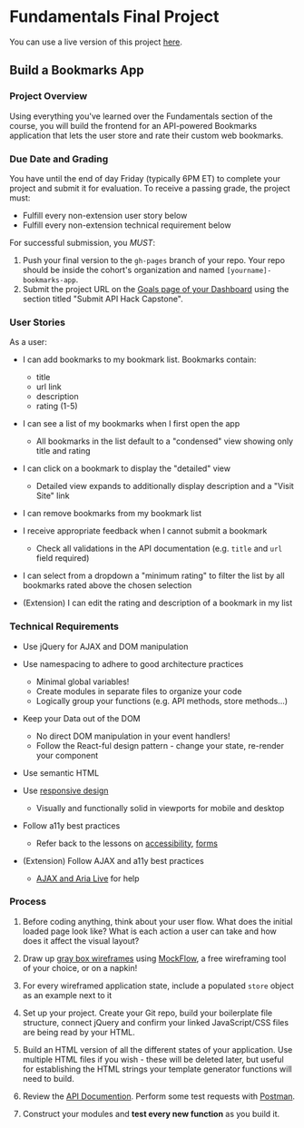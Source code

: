 # Fundamentals Final Project
You can use a live version of this project [here](https://thinkful-ei22.github.io/kyle-bookmarks-app/).

## Build a Bookmarks App

### Project Overview
Using everything you've learned over the Fundamentals section of the course, you will build the frontend for an API-powered Bookmarks application that lets the user store and rate their custom web bookmarks.

### Due Date and Grading
You have until the end of day Friday (typically 6PM ET) to complete your project and submit it for evaluation. To receive a passing grade, the project must:

* Fulfill every non-extension user story below
* Fulfill every non-extension technical requirement below

For successful submission, you *MUST*:

1) Push your final version to the `gh-pages` branch of your repo. Your repo should be inside the cohort's organization and named `[yourname]-bookmarks-app`.
2) Submit the project URL on the [Goals page of your Dashboard](https://dashboard.thinkful.com/goals) using the section titled "Submit API Hack Capstone". 

### User Stories

As a user:
* I can add bookmarks to my bookmark list. Bookmarks contain:
  * title
  * url link
  * description
  * rating (1-5)

* I can see a list of my bookmarks when I first open the app
  * All bookmarks in the list default to a "condensed" view showing only title and rating

* I can click on a bookmark to display the "detailed" view
  * Detailed view expands to additionally display description and a "Visit Site" link

* I can remove bookmarks from my bookmark list

* I receive appropriate feedback when I cannot submit a bookmark
  * Check all validations in the API documentation (e.g. `title` and `url` field required)

* I can select from a dropdown a "minimum rating" to filter the list by all bookmarks rated above the chosen selection

* (Extension) I can edit the rating and description of a bookmark in my list

### Technical Requirements

* Use jQuery for AJAX and DOM manipulation

* Use namespacing to adhere to good architecture practices
  * Minimal global variables!
  * Create modules in separate files to organize your code
  * Logically group your functions (e.g. API methods, store methods...)

* Keep your Data out of the DOM
  * No direct DOM manipulation in your event handlers!
  * Follow the React-ful design pattern - change your state, re-render your component

* Use semantic HTML

* Use [responsive design](https://courses.thinkful.com/web-dev-001v1/lesson/1.6)
  * Visually and functionally solid in viewports for mobile and desktop

* Follow a11y best practices
  * Refer back to the lessons on [accessibility](https://courses.thinkful.com/web-dev-001v1/assignment/1.2.5), [forms](https://courses.thinkful.com/web-dev-001v1/assignment/1.5.1)
  
* (Extension) Follow AJAX and a11y best practices
  * [AJAX and Aria Live](https://courses.thinkful.com/web-dev-002v1/assignment/1.2.3) for help


### Process

1) Before coding anything, think about your user flow. What does the initial loaded page look like?  What is each action a user can take and how does it affect the visual layout?

2) Draw up [gray box wireframes](http://bradfrost.com/blog/post/html-wireframes/) using [MockFlow](http://mockflow.com), a free wireframing tool of your choice, or on a napkin!

3) For every wireframed application state, include a populated `store` object as an example next to it

4) Set up your project.  Create your Git repo, build your boilerplate file structure, connect jQuery and confirm your linked JavaScript/CSS files are being read by your HTML.

5) Build an HTML version of all the different states of your application. Use multiple HTML files if you wish - these will be deleted later, but useful for establishing the HTML strings your template generator functions will need to build.

6) Review the [API Documention](https://thinkful-list-api.herokuapp.com/endpoints/bookmarks). Perform some test requests with [Postman](https://chrome.google.com/webstore/detail/postman/fhbjgbiflinjbdggehcddcbncdddomop?hl=en). 

7) Construct your modules and **test every new function** as you build it.
